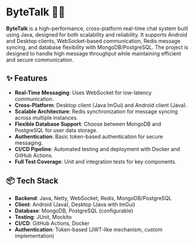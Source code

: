# ByteTalk 🔌💬

**ByteTalk** is a high-performance, cross-platform real-time chat system built using Java, designed for both scalability and reliability. It supports Android and Desktop clients, WebSocket-based communication, Redis message syncing, and database flexibility with MongoDB/PostgreSQL. The project is designed to handle high message throughput while maintaining efficient and secure communication.

## ✨ Features

- **Real-Time Messaging**: Uses WebSocket for low-latency communication.
- **Cross-Platform**: Desktop client (Java ImGui) and Android client (Java).
- **Scalable Architecture**: Redis synchronization for message syncing across multiple instances.
- **Flexible Database Support**: Choose between MongoDB and PostgreSQL for user data storage.
- **Authentication**: Basic token-based authentication for secure messaging.
- **CI/CD Pipeline**: Automated testing and deployment with Docker and GitHub Actions.
- **Full Test Coverage**: Unit and integration tests for key components.

## 📦 Tech Stack

- **Backend**: Java, Netty, WebSocket, Redis, MongoDB/PostgreSQL
- **Client**: Android (Java), Desktop (Java with ImGui)
- **Database**: MongoDB, PostgreSQL (configurable)
- **Testing**: JUnit, Mockito
- **CI/CD**: GitHub Actions, Docker
- **Authentication**: Token-based (JWT-like mechanism, custom implementation)
